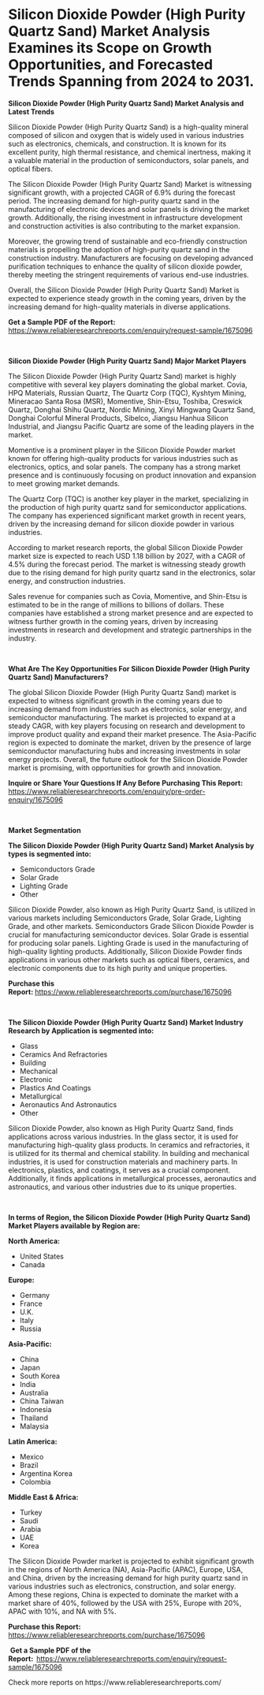 <p><h1>Silicon Dioxide Powder (High Purity Quartz Sand) Market Analysis Examines its Scope on Growth Opportunities, and Forecasted Trends Spanning from 2024 to 2031.</h1></p><p><strong>Silicon Dioxide Powder (High Purity Quartz Sand) Market Analysis and Latest Trends</strong></p>
<p><p>Silicon Dioxide Powder (High Purity Quartz Sand) is a high-quality mineral composed of silicon and oxygen that is widely used in various industries such as electronics, chemicals, and construction. It is known for its excellent purity, high thermal resistance, and chemical inertness, making it a valuable material in the production of semiconductors, solar panels, and optical fibers.</p><p>The Silicon Dioxide Powder (High Purity Quartz Sand) Market is witnessing significant growth, with a projected CAGR of 6.9% during the forecast period. The increasing demand for high-purity quartz sand in the manufacturing of electronic devices and solar panels is driving the market growth. Additionally, the rising investment in infrastructure development and construction activities is also contributing to the market expansion.</p><p>Moreover, the growing trend of sustainable and eco-friendly construction materials is propelling the adoption of high-purity quartz sand in the construction industry. Manufacturers are focusing on developing advanced purification techniques to enhance the quality of silicon dioxide powder, thereby meeting the stringent requirements of various end-use industries.</p><p>Overall, the Silicon Dioxide Powder (High Purity Quartz Sand) Market is expected to experience steady growth in the coming years, driven by the increasing demand for high-quality materials in diverse applications.</p></p>
<p><strong>Get a Sample PDF of the Report:&nbsp;</strong> <a href="https://www.reliableresearchreports.com/enquiry/request-sample/1675096">https://www.reliableresearchreports.com/enquiry/request-sample/1675096</a></p>
<p>&nbsp;</p>
<p><strong>Silicon Dioxide Powder (High Purity Quartz Sand) Major Market Players</strong></p>
<p><p>The Silicon Dioxide Powder (High Purity Quartz Sand) market is highly competitive with several key players dominating the global market. Covia, HPQ Materials, Russian Quartz, The Quartz Corp (TQC), Kyshtym Mining, Mineracao Santa Rosa (MSR), Momentive, Shin-Etsu, Toshiba, Creswick Quartz, Donghai Shihu Quartz, Nordic Mining, Xinyi Mingwang Quartz Sand, Donghai Colorful Mineral Products, Sibelco, Jiangsu Hanhua Silicon Industrial, and Jiangsu Pacific Quartz are some of the leading players in the market.</p><p>Momentive is a prominent player in the Silicon Dioxide Powder market known for offering high-quality products for various industries such as electronics, optics, and solar panels. The company has a strong market presence and is continuously focusing on product innovation and expansion to meet growing market demands.</p><p>The Quartz Corp (TQC) is another key player in the market, specializing in the production of high purity quartz sand for semiconductor applications. The company has experienced significant market growth in recent years, driven by the increasing demand for silicon dioxide powder in various industries.</p><p>According to market research reports, the global Silicon Dioxide Powder market size is expected to reach USD 1.18 billion by 2027, with a CAGR of 4.5% during the forecast period. The market is witnessing steady growth due to the rising demand for high purity quartz sand in the electronics, solar energy, and construction industries.</p><p>Sales revenue for companies such as Covia, Momentive, and Shin-Etsu is estimated to be in the range of millions to billions of dollars. These companies have established a strong market presence and are expected to witness further growth in the coming years, driven by increasing investments in research and development and strategic partnerships in the industry.</p></p>
<p>&nbsp;</p>
<p><strong>What Are The Key Opportunities For Silicon Dioxide Powder (High Purity Quartz Sand) Manufacturers?</strong></p>
<p><p>The global Silicon Dioxide Powder (High Purity Quartz Sand) market is expected to witness significant growth in the coming years due to increasing demand from industries such as electronics, solar energy, and semiconductor manufacturing. The market is projected to expand at a steady CAGR, with key players focusing on research and development to improve product quality and expand their market presence. The Asia-Pacific region is expected to dominate the market, driven by the presence of large semiconductor manufacturing hubs and increasing investments in solar energy projects. Overall, the future outlook for the Silicon Dioxide Powder market is promising, with opportunities for growth and innovation.</p></p>
<p><strong>Inquire or Share Your Questions If Any Before Purchasing This Report:</strong> <a href="https://www.reliableresearchreports.com/enquiry/pre-order-enquiry/1675096">https://www.reliableresearchreports.com/enquiry/pre-order-enquiry/1675096</a></p>
<p>&nbsp;</p>
<p><strong>Market Segmentation</strong></p>
<p><strong>The Silicon Dioxide Powder (High Purity Quartz Sand) Market Analysis by types is segmented into:</strong></p>
<p><ul><li>Semiconductors Grade</li><li>Solar Grade</li><li>Lighting Grade</li><li>Other</li></ul></p>
<p><p>Silicon Dioxide Powder, also known as High Purity Quartz Sand, is utilized in various markets including Semiconductors Grade, Solar Grade, Lighting Grade, and other markets. Semiconductors Grade Silicon Dioxide Powder is crucial for manufacturing semiconductor devices. Solar Grade is essential for producing solar panels. Lighting Grade is used in the manufacturing of high-quality lighting products. Additionally, Silicon Dioxide Powder finds applications in various other markets such as optical fibers, ceramics, and electronic components due to its high purity and unique properties.</p></p>
<p><strong>Purchase this Report:&nbsp;</strong><a href="https://www.reliableresearchreports.com/purchase/1675096">https://www.reliableresearchreports.com/purchase/1675096</a></p>
<p>&nbsp;</p>
<p><strong>The Silicon Dioxide Powder (High Purity Quartz Sand) Market Industry Research by Application is segmented into:</strong></p>
<p><ul><li>Glass</li><li>Ceramics And Refractories</li><li>Building</li><li>Mechanical</li><li>Electronic</li><li>Plastics And Coatings</li><li>Metallurgical</li><li>Aeronautics And Astronautics</li><li>Other</li></ul></p>
<p><p>Silicon Dioxide Powder, also known as High Purity Quartz Sand, finds applications across various industries. In the glass sector, it is used for manufacturing high-quality glass products. In ceramics and refractories, it is utilized for its thermal and chemical stability. In building and mechanical industries, it is used for construction materials and machinery parts. In electronics, plastics, and coatings, it serves as a crucial component. Additionally, it finds applications in metallurgical processes, aeronautics and astronautics, and various other industries due to its unique properties.</p></p>
<p>&nbsp;</p>
<p><strong>In terms of Region, the Silicon Dioxide Powder (High Purity Quartz Sand) Market Players available by Region are:</strong></p>
<p>
    <p> <strong> North America: </strong>
        <ul>
            <li>United States</li>
            <li>Canada</li>
        </ul>
        </p> 
    <p> <strong> Europe: </strong>
        <ul>
            <li>Germany</li>
            <li>France</li>
            <li>U.K.</li>
            <li>Italy</li>
            <li>Russia</li>
        </ul>
        </p> 
    <p> <strong> Asia-Pacific: </strong>
        <ul>
            <li>China</li>
            <li>Japan</li>
            <li>South Korea</li>
            <li>India</li>
            <li>Australia</li>
            <li>China Taiwan</li>
            <li>Indonesia</li>
            <li>Thailand</li>
            <li>Malaysia</li>
        </ul>
        </p> 
    <p> <strong> Latin America: </strong>
        <ul>
            <li>Mexico</li>
            <li>Brazil</li>
            <li>Argentina Korea</li>
            <li>Colombia</li>
        </ul>
        </p> 
    <p> <strong> Middle East & Africa: </strong>
        <ul>
            <li>Turkey</li>
            <li>Saudi</li>
            <li>Arabia</li>
            <li>UAE</li>
            <li>Korea</li>
        </ul>
    </p>
    </p>
<p><p>The Silicon Dioxide Powder market is projected to exhibit significant growth in the regions of North America (NA), Asia-Pacific (APAC), Europe, USA, and China, driven by the increasing demand for high purity quartz sand in various industries such as electronics, construction, and solar energy. Among these regions, China is expected to dominate the market with a market share of 40%, followed by the USA with 25%, Europe with 20%, APAC with 10%, and NA with 5%.</p></p>
<p><strong>Purchase this Report: </strong><a href="https://www.reliableresearchreports.com/purchase/1675096">https://www.reliableresearchreports.com/purchase/1675096</a></p>
<p>&nbsp;<strong>Get a Sample PDF of the Report:&nbsp;&nbsp;</strong><a href="https://www.reliableresearchreports.com/enquiry/request-sample/1675096">https://www.reliableresearchreports.com/enquiry/request-sample/1675096</a></p>
<p><strong></strong></p>
<p>Check more reports on https://www.reliableresearchreports.com/</p>